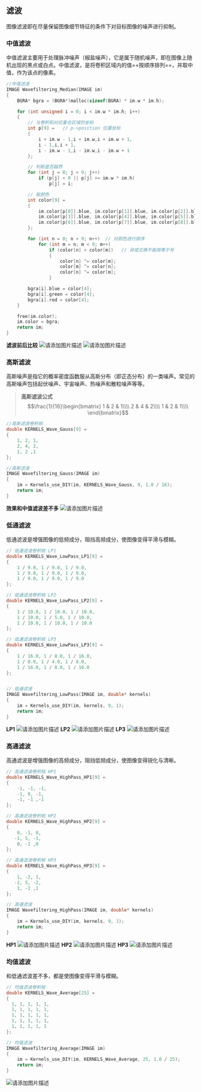 ## 滤波
图像滤波即在尽量保留图像细节特征的条件下对目标图像的噪声进行抑制。
### 中值滤波
中值滤波主要用于处理脉冲噪声（椒盐噪声），它是属于随机噪声，即在图像上随机出现的黑点或白点。中值滤波，是将卷积区域内的值==按顺序排列==，并取中值，作为该点的像素。
```c
//中值滤波
IMAGE Wavefiltering_Median(IMAGE im)
{
    BGRA* bgra = (BGRA*)malloc(sizeof(BGRA) * im.w * im.h);

    for (int unsigned i = 0; i < im.w * im.h; i++)
    {
        // 与卷积和对应重合区域的坐标
        int p[9] =   // p->position 位置坐标
        {
            i + im.w - 1,i + im.w,i + im.w + 1,
            i - 1,i,i + 1,
            i - im.w - 1,i - im.w,i - im.w + 1
        };

        // 判断是否越界
        for (int j = 0; j < 9; j++)
            if (p[j] < 0 || p[j] >= im.w * im.h)
                p[j] = i;

        // 取颜色
        int color[9] =
        {
            im.color[p[0]].blue, im.color[p[1]].blue, im.color[p[2]].blue,
            im.color[p[3]].blue, im.color[p[4]].blue, im.color[p[5]].blue,
            im.color[p[6]].blue, im.color[p[7]].blue, im.color[p[8]].blue
        };

        for (int n = 0; n < 9; n++)  // 对颜色进行排序
            for (int m = n; m < 9; m++)
                if (color[n] > color[m])   // 异或交换不能用等于号
                {
                    color[n] ^= color[m];
                    color[m] ^= color[n];
                    color[n] ^= color[m];
                }

        bgra[i].blue = color[4];
        bgra[i].green = color[4];
        bgra[i].red = color[4];
    }

    free(im.color);
    im.color = bgra;
    return im;
}
```

**滤波前后比较**
![请添加图片描述](https://img-blog.csdnimg.cn/aebdf68f7a1546538a7c4cd8ae109fef.bmp?x-oss-process=image/watermark,type_ZHJvaWRzYW5zZmFsbGJhY2s,shadow_50,text_Q1NETiBA5aKo5bCYX01P,size_12,color_FFFFFF,t_70,g_se,x_16)
![请添加图片描述](https://img-blog.csdnimg.cn/46b4d182d4d641c081837074f9296774.bmp?x-oss-process=image/watermark,type_ZHJvaWRzYW5zZmFsbGJhY2s,shadow_50,text_Q1NETiBA5aKo5bCYX01P,size_12,color_FFFFFF,t_70,g_se,x_16)
### 高斯滤波
高斯噪声是指它的概率密度函数服从高斯分布（即正态分布）的一类噪声。常见的高斯噪声包括起伏噪声、宇宙噪声、热噪声和散粒噪声等等。
>**高斯滤波公式**
>$$\frac{1}{16}\begin{bmatrix}
>1 & 2 & 1\\\\
>2 & 4 & 2\\\\
>1 & 2 & 1\\\\
>\end{bmatrix}$$

```c
//高斯滤波卷积核
double KERNELS_Wave_Gauss[9] =
{
    1, 2, 1,
    2, 4, 2,
    1, 2 ,1
};

//高斯滤波
IMAGE Wavefiltering_Gauss(IMAGE im)
{
    im = Kernels_use_DIY(im, KERNELS_Wave_Gauss, 9, 1.0 / 16);
    return im;
}

```
**效果和中值滤波差不多**
![请添加图片描述](https://img-blog.csdnimg.cn/f1ffb439f74144ea876f04089d2c43ab.bmp?x-oss-process=image/watermark,type_ZHJvaWRzYW5zZmFsbGJhY2s,shadow_50,text_Q1NETiBA5aKo5bCYX01P,size_12,color_FFFFFF,t_70,g_se,x_16)
### 低通滤波
低通滤波是增强图像的低频成分，阻挡高频成分，使图像变得平滑与模糊。

```c
// 低通滤波卷积核 LP1
double KERNELS_Wave_LowPass_LP1[9] =
{
    1 / 9.0, 1 / 9.0, 1 / 9.0,
    1 / 9.0, 1 / 9.0, 1 / 9.0,
    1 / 9.0, 1 / 9.0, 1 / 9.0
};

// 低通滤波卷积核 LP2
double KERNELS_Wave_LowPass_LP2[9] =
{
    1 / 10.0, 1 / 10.0, 1 / 10.0,
    1 / 10.0, 1 / 5.0, 1 / 10.0,
    1 / 10.0, 1 / 10.0, 1 / 10.0
};

// 低通滤波卷积核 LP3
double KERNELS_Wave_LowPass_LP3[9] =
{
    1 / 16.0, 1 / 8.0, 1 / 16.0,
    1 / 8.0, 1 / 4.0, 1 / 8.0,
    1 / 16.0, 1 / 8.0, 1 / 16.0
};


// 低通滤波
IMAGE Wavefiltering_LowPass(IMAGE im, double* kernels)
{
    im = Kernels_use_DIY(im, kernels, 9, 1);
    return im;
}
```
**LP1**
![请添加图片描述](https://img-blog.csdnimg.cn/14a5507f74f344b3abf2c2eb3401b866.bmp?x-oss-process=image/watermark,type_ZHJvaWRzYW5zZmFsbGJhY2s,shadow_50,text_Q1NETiBA5aKo5bCYX01P,size_12,color_FFFFFF,t_70,g_se,x_16)
**LP2**
![请添加图片描述](https://img-blog.csdnimg.cn/d2c5035693504ac3ad1246003677d5b1.bmp?x-oss-process=image/watermark,type_ZHJvaWRzYW5zZmFsbGJhY2s,shadow_50,text_Q1NETiBA5aKo5bCYX01P,size_12,color_FFFFFF,t_70,g_se,x_16)
**LP3**
![请添加图片描述](https://img-blog.csdnimg.cn/bd6fc06d44c847ccad2ebe2deca8c8ba.bmp?x-oss-process=image/watermark,type_ZHJvaWRzYW5zZmFsbGJhY2s,shadow_50,text_Q1NETiBA5aKo5bCYX01P,size_12,color_FFFFFF,t_70,g_se,x_16)
### 高通滤波
高通滤波是增强图像的高频成分，阻挡低频成分，使图像变得锐化与清晰。
```c
// 高通滤波卷积核 HP1
double KERNELS_Wave_HighPass_HP1[9] =
{
    -1, -1, -1,
    -1, 9, -1,
    -1, -1 ,-1
};

// 高通滤波卷积核 HP2
double KERNELS_Wave_HighPass_HP2[9] =
{
    0, -1, 0,
   -1, 5, -1,
    0, -1 ,0
};

// 高通滤波卷积核 HP3
double KERNELS_Wave_HighPass_HP3[9] =
{
    1, -2, 1,
   -2, 5, -2,
    1, -2 ,1
};

// 高通滤波
IMAGE Wavefiltering_HighPass(IMAGE im, double* kernels)
{
    im = Kernels_use_DIY(im, kernels, 9, 1);
    return im;
}
```
**HP1**
![请添加图片描述](https://img-blog.csdnimg.cn/b2f9fb9116e848439de12d3dc09f321b.bmp?x-oss-process=image/watermark,type_ZHJvaWRzYW5zZmFsbGJhY2s,shadow_50,text_Q1NETiBA5aKo5bCYX01P,size_12,color_FFFFFF,t_70,g_se,x_16)
**HP2**
![请添加图片描述](https://img-blog.csdnimg.cn/b4835207bc8f4625996e057e749ed967.bmp?x-oss-process=image/watermark,type_ZHJvaWRzYW5zZmFsbGJhY2s,shadow_50,text_Q1NETiBA5aKo5bCYX01P,size_12,color_FFFFFF,t_70,g_se,x_16)
**HP3**
![请添加图片描述](https://img-blog.csdnimg.cn/7f5ffb0ee740428bac05665a9cbfe1be.bmp?x-oss-process=image/watermark,type_ZHJvaWRzYW5zZmFsbGJhY2s,shadow_50,text_Q1NETiBA5aKo5bCYX01P,size_12,color_FFFFFF,t_70,g_se,x_16)
### 均值滤波
和低通滤波差不多，都是使图像变得平滑与模糊。

```c
// 均值滤波卷积核
double KERNELS_Wave_Average[25] =
{
  1, 1, 1, 1, 1,
  1, 1, 1, 1, 1,
  1, 1, 1, 1, 1,
  1, 1, 1, 1, 1,
  1, 1, 1, 1, 1
};

// 均值滤波
IMAGE Wavefiltering_Average(IMAGE im)
{
    im = Kernels_use_DIY(im, KERNELS_Wave_Average, 25, 1.0 / 25);
    return im;
}

```
![请添加图片描述](https://img-blog.csdnimg.cn/38c1c95c23984e06adf59fa3a0405aec.bmp?x-oss-process=image/watermark,type_ZHJvaWRzYW5zZmFsbGJhY2s,shadow_50,text_Q1NETiBA5aKo5bCYX01P,size_12,color_FFFFFF,t_70,g_se,x_16)